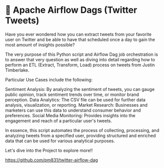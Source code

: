 # 📝 Apache Airflow Dags (Twitter Tweets)

Have you ever wondered how you can extract tweets from your favorite user on Twitter and be able to have that scheduled once a day to gain the most amount of insights possible?

The very purpose of this Python script and Airflow Dag job orchestration is to answer that very question as well as diving into detail regarding how to perform an ETL (Extract, Transform, Load) process on tweets from Justin Timberlake.

Particular Use Cases include the following:

Sentiment Analysis: By analyzing the sentiment of tweets, you can gauge public opinion, track sentiment trends over time, or monitor brand perception.
Data Analytics: The CSV file can be used for further data analysis, visualization, or reporting.
Market Research: Businesses and marketers can use this data to understand consumer behavior and preferences.
Social Media Monitoring: Provides insights into the engagement and reach of a particular user's tweets.

In essence, this script automates the process of collecting, processing, and analyzing tweets from a specified user, providing structured and enriched data that can be used for various analytical purposes.

Let's dive into the Project to explore more!!

https://github.com/pm831/twitter-airflow-dag
